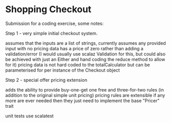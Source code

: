 # Shopping Checkout

Submission for a coding exercise, some notes:

Step 1 - very simple initial checkout system. 

 assumes that the inputs are a list of strings, currently assumes any provided input with no pricing data has a price of zero rather than adding a validation/error (I would usually use scalaz Validation for this, but could also be achieved with just an Either and hand coding the reduce method to allow for it) 
 pricing data is not hard coded to the totalCalculator but can be parameterised for per instance of the Checkout object
 
 Step 2 - special offer pricing extension 
 
  adds the ability to provide buy-one-get one free and three-for-two rules (in addition to the original simple unit pricing) pricing rules are extensible if any more are ever needed then they just need to implement the base "Pricer" trait

unit tests use scalatest
